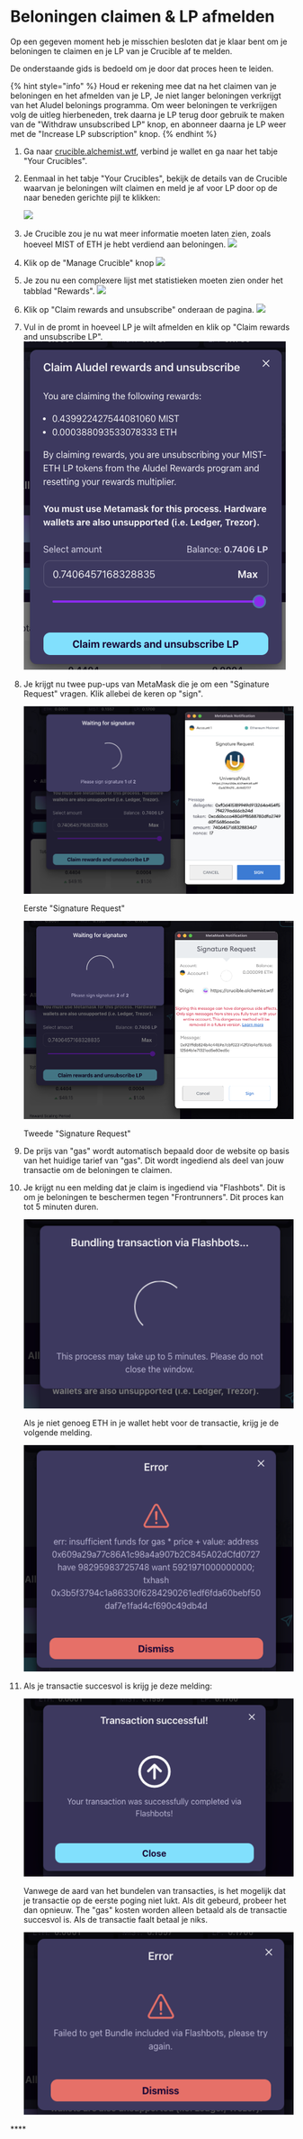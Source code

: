 # Beloningen claimen & LP afmelden

Op een gegeven moment heb je misschien besloten dat je klaar bent om je beloningen te claimen en je LP van je Crucible af te melden.

De onderstaande gids is bedoeld om je door dat proces heen te leiden.

{% hint style="info" %}
Houd er rekening mee dat na het claimen van je beloningen en het afmelden van je LP, Je niet langer beloningen verkrijgt van het Aludel belonings programma. Om weer beloningen te verkrijgen volg de uitleg hierbeneden, trek daarna je LP terug door gebruik te maken van de "Withdraw unsubscribed LP" knop, en abonneer daarna je LP weer met de "Increase LP subscription" knop.
{% endhint %}

1. Ga naar [crucible.alchemist.wtf](https://crucible.alchemist.wtf/), verbind je wallet en ga naar het tabje "Your Crucibles".
2. Eenmaal in het tabje "Your Crucibles", bekijk de details van de Crucible waarvan je beloningen wilt claimen en meld je af voor LP door op de naar beneden gerichte pijl te klikken:

  
   ![](../../.gitbook/assets/screenshot-2021-05-07-at-12.50.58.png) 

3. Je Crucible zou je nu wat meer informatie moeten laten zien, zoals hoeveel MIST of ETH je hebt verdiend aan beloningen. ![](../../.gitbook/assets/screenshot-2021-05-07-at-12.50.42.png) 
4. Klik op de "Manage Crucible" knop ![](../../.gitbook/assets/screenshot-2021-05-07-at-12.51.04.png) 
5. Je zou nu een complexere lijst met statistieken moeten zien onder het tabblad "Rewards".  ![](../../.gitbook/assets/screenshot-2021-05-07-at-12.51.22.png) 
6. Klik op "Claim rewards and unsubscribe" onderaan de pagina. ![](../../.gitbook/assets/screenshot-2021-05-07-at-13.05.52.png) 
7. Vul in de promt in hoeveel LP je wilt afmelden en klik op "Claim rewards and unsubscribe LP". ![](../../.gitbook/assets/1%20%282%29%20%282%29.png) 
8. Je krijgt nu twee pup-ups van MetaMask die je om een "Sginature Request" vragen. Klik allebei de keren op "sign".   

   ![](../../.gitbook/assets/2%20%282%29%20%282%29%20%282%29.png)   

   Eerste "Signature Request"



   ![](../../.gitbook/assets/3%20%281%29%20%285%29%20%281%29%20%281%29.png)

   Tweede "Signature Request"

9. De prijs van "gas" wordt automatisch bepaald door de website op basis van het huidige tarief van "gas". Dit wordt ingediend als deel van jouw transactie om de beloningen te claimen.

10. Je krijgt nu een melding dat je claim is ingediend via "Flashbots". Dit is om je beloningen te beschermen tegen "Frontrunners". Dit proces kan tot 5 minuten duren.

    ![](../../.gitbook/assets/4%20%281%29.png) 



    Als je niet genoeg ETH in je wallet hebt voor de transactie, krijg je de volgende melding.

    ![](../../.gitbook/assets/edlin.png) 

11. Als je transactie succesvol is krijg je deze melding:

    ![](../../.gitbook/assets/6%20%281%29%20%281%29.png) 



    Vanwege de aard van het bundelen van transacties, is het mogelijk dat je transactie op de eerste poging niet lukt. Als dit gebeurd, probeer het dan opnieuw. The "gas" kosten worden alleen betaald als de transactie succesvol is. Als de transactie faalt betaal je niks.

    ![](../../.gitbook/assets/7%20%281%29%20%281%29.png) 





\*\*\*\*

